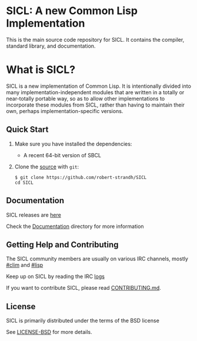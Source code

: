 
# SICL: A new Common Lisp Implementation

This is the main source code repository for SICL. It contains the compiler,
standard library, and documentation.

# What is SICL?
SICL is a new implementation of Common
Lisp. It is intentionally
divided into many implementation-independent modules that are written
in a totally or near-totally portable way, so as to allow other
implementations to incorporate these modules from SICL, rather than
having to maintain their own, perhaps implementation-specific
versions. 


## Quick Start

1. Make sure you have installed the dependencies:

   * A recent 64-bit version of SBCL 
   

2. Clone the [source] with `git`:

   ```
   $ git clone https://github.com/robert-strandh/SICL
   cd SICL 
   ```

[source]: https://github.com/robert-strandh/SICL

   

   

## Documentation
SICL releases are [here]

[Documentation]:https://github.com/robert-strandh/SICL/tree/master/Specification

Check the [Documentation] directory for more information



[here]:https://github.com/robert-strandh/SICL/blob/master/RELEASES.md




[CONTRIBUTING.md]: https://github.com/robert-strandh/SICL/blob/master/CONTRIBUTING.md

## Getting Help and Contributing

The SICL community members are usually on various IRC channels, mostly
[#clim] and 
[#lisp]

[#lisp]: https://webchat.freenode.net/
[#clim]: https://webchat.freenode.net/
[logs]:http://irclog.tymoon.eu/freenode/%23clim
[LICENSE-BSD]:https://github.com/robert-strandh/SICL/blob/master/LICENSE

Keep up on SICL by reading the IRC [logs]

If you want to contribute SICL, please read [CONTRIBUTING.md].


## License
SICL is primarily distributed under the terms of the BSD license

See [LICENSE-BSD] for more details.



